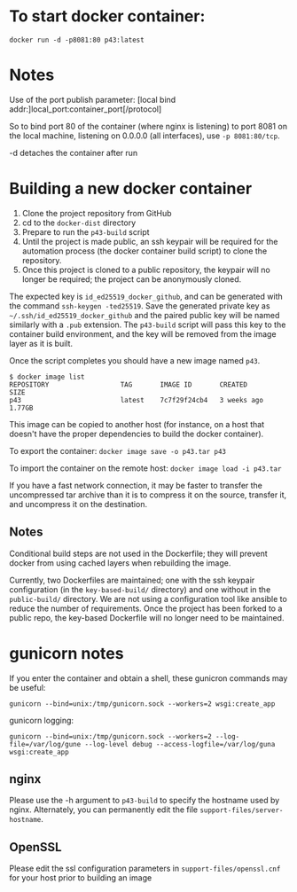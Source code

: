 # To start docker container:

`docker run -d -p8081:80 p43:latest`

# Notes
Use of the port publish parameter:
[local bind addr:]local_port:container_port[/protocol]

So to bind port 80 of the container (where nginx is listening) to port 8081 on the local machine,
listening on 0.0.0.0 (all interfaces), use `-p 8081:80/tcp`.

-d detaches the container after run

# Building a new docker container
1. Clone the project repository from GitHub
2. cd to the `docker-dist` directory
3. Prepare to run the `p43-build` script
4. Until the project is made public, an ssh keypair will be required for the automation process (the docker container build script) to clone the repository.
5. Once this project is cloned to a public repository, the keypair will no longer be required; the project can be anonymously cloned.

The expected key is `id_ed25519_docker_github`, and can be generated with the command `ssh-keygen -ted25519`.  Save the generated private key as `~/.ssh/id_ed25519_docker_github` and the paired public key will be named similarly with a `.pub` extension.
The `p43-build` script will pass this key to the container build environment, and the key will be removed from the image layer as it is built.

Once the script completes you should have a new image named `p43`.

```
$ docker image list
REPOSITORY                  TAG       IMAGE ID       CREATED        SIZE
p43                         latest    7c7f29f24cb4   3 weeks ago    1.77GB
```

This image can be copied to another host (for instance, on a host that doesn't have the proper dependencies to build the docker container).

To export the container:
`docker image save -o p43.tar p43`

To import the container on the remote host:
`docker image load -i p43.tar`

If you have a fast network connection, it may be faster to transfer the uncompressed tar archive than it is to compress it on the source, transfer it, and uncompress it on the destination.

## Notes

Conditional build steps are not used in the Dockerfile; they will prevent docker from using cached layers when rebuilding the image.

Currently, two Dockerfiles are maintained; one with the ssh keypair configuration (in the `key-based-build/` directory) and one without in the `public-build/` directory.  We are not using a configuration tool like ansible to reduce the number of requirements.  Once the project has been forked to a public repo, the key-based Dockerfile will no longer need to be maintained.

# gunicorn notes
If you enter the container and obtain a shell, these gunicron commands may be useful:

```
gunicorn --bind=unix:/tmp/gunicorn.sock --workers=2 wsgi:create_app
```

gunicorn logging:

```
gunicorn --bind=unix:/tmp/gunicorn.sock --workers=2 --log-file=/var/log/gune --log-level debug --access-logfile=/var/log/guna wsgi:create_app
```

## nginx

Please use the -h argument to `p43-build` to specify the hostname used by nginx.
Alternately, you can permanently edit the file `support-files/server-hostname`.

## OpenSSL

Please edit the ssl configuration parameters in `support-files/openssl.cnf` for your host prior to
building an image

